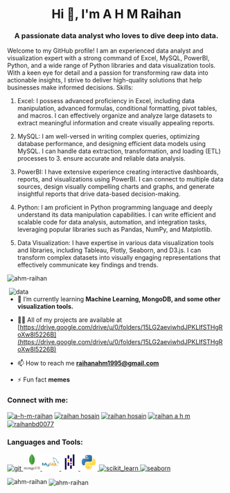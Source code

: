 <h1 align="center">Hi 👋, I'm A H M Raihan</h1>
<h3 align="center">A passionate data analyst who loves to dive deep into data.</h3>
<h>Welcome to my GitHub profile! I am an experienced data analyst and visualization expert with a strong command of Excel, MySQL, PowerBI, Python, and a wide range of Python libraries and data visualization tools. With a keen eye for detail and a passion for transforming raw data into actionable insights, I strive to deliver high-quality solutions that help businesses make informed decisions.</h>
<h>Skills:

1. Excel: I possess advanced proficiency in Excel, including data manipulation, advanced formulas, conditional formatting, pivot tables, and macros. I can effectively organize and analyze large datasets to extract meaningful information and create visually appealing reports.

2. MySQL: I am well-versed in writing complex queries, optimizing database performance, and designing efficient data models using MySQL. I can handle data extraction, transformation, and loading (ETL) processes to 3. ensure accurate and reliable data analysis.

4. PowerBI: I have extensive experience creating interactive dashboards, reports, and visualizations using PowerBI. I can connect to multiple data sources, design visually compelling charts and graphs, and generate insightful reports that drive data-based decision-making.

5. Python: I am proficient in Python programming language and deeply understand its data manipulation capabilities. I can write efficient and scalable code for data analysis, automation, and integration tasks, leveraging popular libraries such as Pandas, NumPy, and Matplotlib.

6. Data Visualization: I have expertise in various data visualization tools and libraries, including Tableau, Plotly, Seaborn, and D3.js. I can transform complex datasets into visually engaging representations that effectively communicate key findings and trends.</h>

<p align="left"> <img src="https://komarev.com/ghpvc/?username=ahm-raihan&label=Profile%20views&color=0e75b6&style=flat" alt="ahm-raihan" /> </p>
<img align="right" alt="data" width="500" src="https://wpdatatables.com/wp-content/uploads/2023/02/looker.gif">

- 🌱 I’m currently learning **Machine Learning, MongoDB, and some other visualization tools.**

- 👨‍💻 All of my projects are available at [https://drive.google.com/drive/u/0/folders/15LG2aeviwhdJPKLlfSTHgRoXw8l5226B](https://drive.google.com/drive/u/0/folders/15LG2aeviwhdJPKLlfSTHgRoXw8l5226B)

- 📫 How to reach me **raihanahm1995@gmail.com**

- ⚡ Fun fact **memes**

<h3 align="left">Connect with me:</h3>
<p align="left">
<a href="https://linkedin.com/in/a-h-m-raihan" target="blank"><img align="center" src="https://raw.githubusercontent.com/rahuldkjain/github-profile-readme-generator/master/src/images/icons/Social/linked-in-alt.svg" alt="a-h-m-raihan" height="30" width="40" /></a>
<a href="https://stackoverflow.com/users/raihan hosain" target="blank"><img align="center" src="https://raw.githubusercontent.com/rahuldkjain/github-profile-readme-generator/master/src/images/icons/Social/stack-overflow.svg" alt="raihan hosain" height="30" width="40" /></a>
<a href="https://kaggle.com/raihan hosain" target="blank"><img align="center" src="https://raw.githubusercontent.com/rahuldkjain/github-profile-readme-generator/master/src/images/icons/Social/kaggle.svg" alt="raihan hosain" height="30" width="40" /></a>
<a href="https://fb.com/raihan a h m" target="blank"><img align="center" src="https://raw.githubusercontent.com/rahuldkjain/github-profile-readme-generator/master/src/images/icons/Social/facebook.svg" alt="raihan a h m" height="30" width="40" /></a>
<a href="https://www.leetcode.com/raihanbd0077" target="blank"><img align="center" src="https://raw.githubusercontent.com/rahuldkjain/github-profile-readme-generator/master/src/images/icons/Social/leet-code.svg" alt="raihanbd0077" height="30" width="40" /></a>
</p>

<h3 align="left">Languages and Tools:</h3>
<p align="left"> <a href="https://git-scm.com/" target="_blank" rel="noreferrer"> <img src="https://www.vectorlogo.zone/logos/git-scm/git-scm-icon.svg" alt="git" width="40" height="40"/> </a> <a href="https://www.mongodb.com/" target="_blank" rel="noreferrer"> <img src="https://raw.githubusercontent.com/devicons/devicon/master/icons/mongodb/mongodb-original-wordmark.svg" alt="mongodb" width="40" height="40"/> </a><a href="https://www.mysql.com/" target="_blank" rel="noreferrer"> <img src="https://raw.githubusercontent.com/devicons/devicon/master/icons/mysql/mysql-original-wordmark.svg" alt="mysql" width="40" height="40"/> </a> <a href="https://pandas.pydata.org/" target="_blank" rel="noreferrer"> <img src="https://raw.githubusercontent.com/devicons/devicon/2ae2a900d2f041da66e950e4d48052658d850630/icons/pandas/pandas-original.svg" alt="pandas" width="40" height="40"/> </a> <a href="https://www.python.org" target="_blank" rel="noreferrer"> <img src="https://raw.githubusercontent.com/devicons/devicon/master/icons/python/python-original.svg" alt="python" width="40" height="40"/> </a> <a href="https://scikit-learn.org/" target="_blank" rel="noreferrer"> <img src="https://upload.wikimedia.org/wikipedia/commons/0/05/Scikit_learn_logo_small.svg" alt="scikit_learn" width="40" height="40"/> </a> <a href="https://seaborn.pydata.org/" target="_blank" rel="noreferrer"> <img src="https://seaborn.pydata.org/_images/logo-mark-lightbg.svg" alt="seaborn" width="40" height="40"/> </a> </p>

<p><img align="left" src="https://github-readme-stats.vercel.app/api/top-langs?username=ahm-raihan&show_icons=true&locale=en&layout=compact" alt="ahm-raihan" /></p>

<p>&nbsp;<img align="center" src="https://github-readme-stats.vercel.app/api?username=ahm-raihan&show_icons=true&locale=en" alt="ahm-raihan" /></p>
